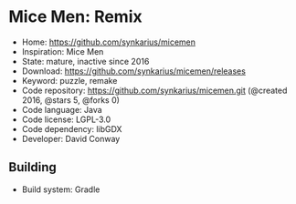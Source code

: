 # Mice Men: Remix

- Home: https://github.com/synkarius/micemen
- Inspiration: Mice Men
- State: mature, inactive since 2016
- Download: https://github.com/synkarius/micemen/releases
- Keyword: puzzle, remake
- Code repository: https://github.com/synkarius/micemen.git (@created 2016, @stars 5, @forks 0)
- Code language: Java
- Code license: LGPL-3.0
- Code dependency: libGDX
- Developer: David Conway

## Building

- Build system: Gradle
